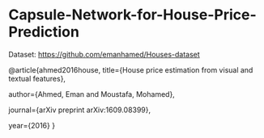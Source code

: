 # Capsule-Network-for-House-Price-Prediction

Dataset: https://github.com/emanhamed/Houses-dataset

@article{ahmed2016house, title={House price estimation from visual and textual features}, 

author={Ahmed, Eman and Moustafa, Mohamed}, 

journal={arXiv preprint arXiv:1609.08399}, 

year={2016} }
